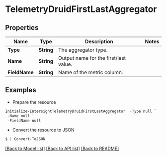 # TelemetryDruidFirstLastAggregator
## Properties

Name | Type | Description | Notes
------------ | ------------- | ------------- | -------------
**Type** | **String** | The aggregator type. | 
**Name** | **String** | Output name for the first/last value. | 
**FieldName** | **String** | Name of the metric column. | 

## Examples

- Prepare the resource
```powershell
Initialize-IntersightTelemetryDruidFirstLastAggregator  -Type null `
 -Name null `
 -FieldName null
```

- Convert the resource to JSON
```powershell
$ | Convert-ToJSON
```

[[Back to Model list]](../README.md#documentation-for-models) [[Back to API list]](../README.md#documentation-for-api-endpoints) [[Back to README]](../README.md)

